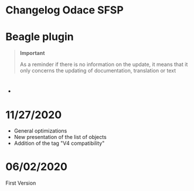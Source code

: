 # Changelog Odace SFSP

# Beagle plugin

>**Important**
>
>As a reminder if there is no information on the update, it means that it only concerns the updating of documentation, translation or text

# 

- 

# 11/27/2020

- General optimizations
- New presentation of the list of objects
- Addition of the tag "V4 compatibility"


# 06/02/2020

First Version

